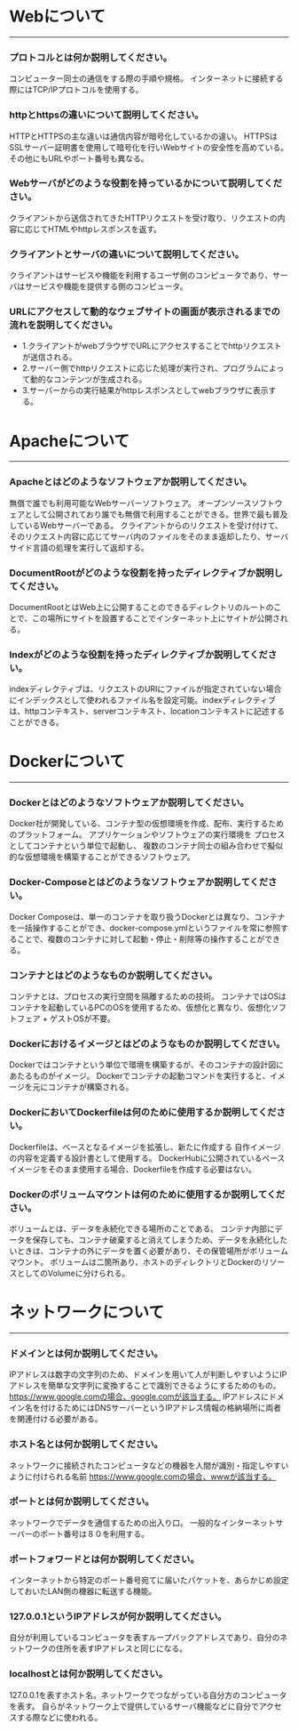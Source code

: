 # Webについて
---
### プロトコルとは何か説明してください。
コンピューター同士の通信をする際の手順や規格。
インターネットに接続する際にはTCP/IPプロトコルを使用する。

### httpとhttpsの違いについて説明してください。
HTTPとHTTPSの主な違いは通信内容が暗号化しているかの違い。
HTTPSはSSLサーバー証明書を使用して暗号化を行いWebサイトの安全性を高めている。
その他にもURLやポート番号も異なる。

### Webサーバがどのような役割を持っているかについて説明してください。
クライアントから送信されてきたHTTPリクエストを受け取り、リクエストの内容に応じてHTMLやhttpレスポンスを返す。

### クライアントとサーバの違いについて説明してください。
クライアントはサービスや機能を利用するユーザ側のコンピュータであり、サーバはサービスや機能を提供する側のコンピュータ。

### URLにアクセスして動的なウェブサイトの画面が表示されるまでの流れを説明してください。
- 1.クライアントがwebブラウザでURLにアクセスすることでhttpリクエストが送信される。
- 2.サーバー側でhttpリクエストに応じた処理が実行され、プログラムによって動的なコンテンツが生成される。
- 3.サーバーからの実行結果がhttpレスポンスとしてwebブラウザに表示する。

# Apacheについて
---
### Apacheとはどのようなソフトウェアか説明してください。
無償で誰でも利用可能なWebサーバーソフトウェア。
オープンソースソフトウェアとして公開されており誰でも無償で利用することができる。世界で最も普及しているWebサーバーである。
クライアントからのリクエストを受け付けて、そのリクエスト内容に応じてサーバ内のファイルをそのまま返却したり、サーバサイド言語の処理を実行して返却する。

### DocumentRootがどのような役割を持ったディレクティブか説明してください。
DocumentRootとはWeb上に公開することのできるディレクトリのルートのことで、この場所にサイトを設置することでインターネット上にサイトが公開される。

### Indexがどのような役割を持ったディレクティブか説明してください。
indexディレクティブは、リクエストのURIにファイルが指定されていない場合にインデックスとして使われるファイル名を設定可能。indexディレクティブは、httpコンテキスト、serverコンテキスト、locationコンテキストに記述することができる。

# Dockerについて
---
### Dockerとはどのようなソフトウェアか説明してください。
Docker社が開発している、コンテナ型の仮想環境を作成、配布、実行するためのプラットフォーム。
アプリケーションやソフトウェアの実行環境を プロセス としてコンテナという単位で起動し、
複数のコンテナ同士の組み合わせで擬似的な仮想環境を構築することができるソフトウェア。

### Docker-Composeとはどのようなソフトウェアか説明してください。
Docker Composeは、単一のコンテナを取り扱うDockerとは異なり、コンテナを一括操作することができ、docker-compose.ymlというファイルを常に参照することで、複数のコンテナに対して起動・停止・削除等の操作することができる。

### コンテナとはどのようなものか説明してください。
コンテナとは、プロセスの実行空間を隔離するための技術。
コンテナではOSはコンテナを起動しているPCのOSを使用するため、仮想化と異なり、仮想化ソフトフェア + ゲストOSが不要。

### Dockerにおけるイメージとはどのようなものか説明してください。
Dockerではコンテナという単位で環境を構築するが、そのコンテナの設計図にあたるものがイメージ。
Dockerでコンテナの起動コマンドを実行すると、イメージを元にコンテナが構築される。


### DockerにおいてDockerfileは何のために使用するか説明してください。
Dockerfileは、ベースとなるイメージを拡張し、新たに作成する 自作イメージ の内容を定義する設計書として使用する。
DockerHubに公開されているベースイメージをそのまま使用する場合、Dockerfileを作成する必要はない。


### Dockerのボリュームマウントは何のために使用するか説明してください。
ボリュームとは、データを永続化できる場所のことである。
コンテナ内部にデータを保存しても、コンテナ破棄すると消えてしまうため、データを永続化したいときは、コンテナの外にデータを置く必要があり、その保管場所がボリュームマウント。
ボリュームは二箇所あり、ホストのディレクトリとDockerのリソースとしてのVolumeに分けられる。


# ネットワークについて
---
### ドメインとは何か説明してください。
IPアドレスは数字の文字列のため、ドメインを用いて人が判断しやすいようにIPアドレスを簡単な文字列に変換することで識別できるようにするためのもの。
https://www.google.comの場合、google.comが該当する。
IPアドレスにドメイン名を付けるためにはDNSサーバーというIPアドレス情報の格納場所に両者を関連付ける必要がある。

### ホスト名とは何か説明してください。
ネットワークに接続されたコンピュータなどの機器を人間が識別・指定しやすいように付けられる名前
https://www.google.comの場合、wwwが該当する。

### ポートとは何か説明してください。
ネットワークでデータを通信するための出入り口。
一般的なインターネットサーバーのポート番号は８０を利用する。

### ポートフォワードとは何か説明してください。
インターネットから特定のポート番号宛てに届いたパケットを、あらかじめ設定しておいたLAN側の機器に転送する機能。


### 127.0.0.1というIPアドレスが何か説明してください。
自分が利用しているコンピュータを表すループバックアドレスであり、自分のネットワークの住所を表すIPアドレスと同じになる。

### localhostとは何か説明してください。
127.0.0.1を表すホスト名。ネットワークでつながっている自分方のコンピュータを表す。
自らがネットワーク上で提供しているサーバ機能などに自分でアクセスする際などに使われる。
